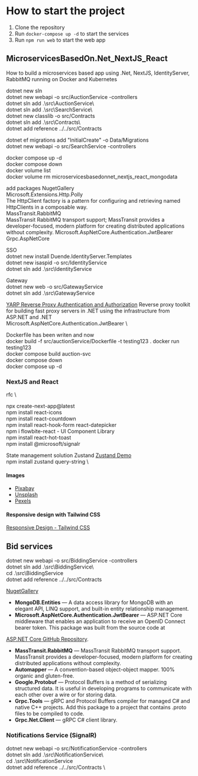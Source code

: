 # How to start the project

1. Clone the repository
2. Run `docker-compose up -d` to start the services
3. Run `npm run web` to start the web app

## MicroservicesBasedOn.Net_NextJS_React

How to build a microservices based app using .Net, NextJS, IdentityServer, RabbitMQ running on Docker and Kubernetes

dotnet new sln \
dotnet new webapi -o src/AuctionService -controllers \
dotnet sln add .\src\AuctionService\ \
dotnet sln add .\src\SearchService\ \
dotnet new classlib -o src/Contracts \
dotnet sln add .\src\Contracts\ \
dotnet add reference ../../src/Contracts

dotnet ef migrations add "InitialCreate" -o Data/Migrations \
dotnet new webapi -o src/SearchService -controllers

docker compose up -d \
docker compose down \
docker volume list \
docker volume rm microservicesbasedonnet_nextjs_react_mongodata

add packages NugetGallery \
Microsoft.Extensions.Http.Polly \
The HttpClient factory is a pattern for configuring and retrieving named HttpClients in a composable way. \
MassTransit.RabbitMQ \
MassTransit RabbitMQ transport support; MassTransit provides a developer-focused, modern platform for creating distributed applications without complexity.
Microsoft.AspNetCore.Authentication.JwtBearer \
Grpc.AspNetCore

SSO \
dotnet new install Duende.IdentityServer.Templates \
dotnet new isaspid -o src/IdentityService \
dotnet sln add .\src\IdentityService

Gateway \
dotnet new web -o src/GatewayService \
dotnet sln add .\src\GatewayService

[YARP Reverse Proxy Authentication and Authorization](https://microsoft.github.io/reverse-proxy/articles/authn-authz.html)
Reverse proxy toolkit for building fast proxy servers in .NET using the infrastructure from ASP.NET and .NET \
Microsoft.AspNetCore.Authentication.JwtBearer \

Dockerfile has been writen and now\
docker build -f src/auctionService/Dockerfile -t testing123 .
docker run testing123 \
docker compose build auction-svc \
docker compose down \
docker compose up -d

### NextJS and React

rfc \

npx create-next-app@latest \
npm install react-icons \
npm install react-countdown \
npm install react-hook-form react-datepicker \
npm i flowbite-react - UI Component Library \
npm install react-hot-toast \
npm install @microsoft/signalr

State management solution Zustand [Zustand Demo](https://zustand-demo.pmnd.rs) \
npm install zustand query-string \

#### Images

- [Pixabay](https://pixabay.com/)
- [Unsplash](https://unsplash.com/)
- [Pexels](https://www.pexels.com/)

#### Responsive design with Tailwind CSS

[Responsive Design - Tailwind CSS](https://tailwindcss.com/docs/responsive-design)

## Bid services

dotnet new webapi -o src/BiddingService -controllers \
dotnet sln add .\src\BiddingService\ \
 cd .\src\BiddingService \
 dotnet add reference ../../src/Contracts

[NugetGallery](https://www.nuget.org/)

- **MongoDB.Entities** — A data access library for MongoDB with an elegant API, LINQ support, and built-in entity relationship management.
- **Microsoft.AspNetCore.Authentication.JwtBearer** — ASP.NET Core middleware that enables an application to receive an OpenID Connect bearer token. This package was built from the source code at

[ASP.NET Core GitHub Repository](https://github.com/dotnet/aspnetcore/tree/c2a442982e736e17ae6bcadbfd8ccba278ee1be6).

- **MassTransit.RabbitMQ** — MassTransit RabbitMQ transport support. MassTransit provides a developer-focused, modern platform for creating distributed applications without complexity.
- **Automapper** — A convention-based object-object mapper. 100% organic and gluten-free.
- **Google.Protobuf** — Protocol Buffers is a method of serializing structured data. It is useful in developing programs to communicate with each other over a wire or for storing data.
- **Grpc.Tools** — gRPC and Protocol Buffers compiler for managed C# and native C++ projects. Add this package to a project that contains .proto files to be compiled to code.
- **Grpc.Net.Client** — gRPC C# client library.

### Notifications Service (SignalR)

dotnet new webapi -o src/NotificationService -controllers \
dotnet sln add .\src\NotificationService\ \
cd .\src\NotificationService \
dotnet add reference ../../src/Contracts \
